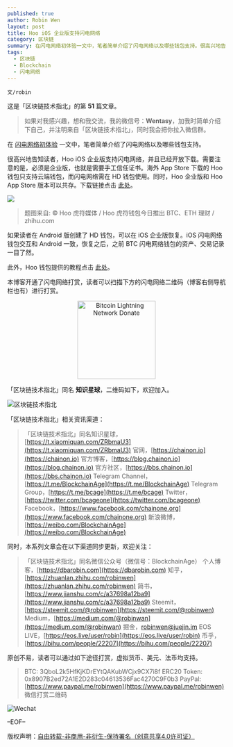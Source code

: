 ```yaml
---
published: true
author: Robin Wen
layout: post
title: Hoo iOS 企业版支持闪电网络
category: 区块链
summary: 在闪电网络初体验一文中，笔者简单介绍了闪电网络以及哪些钱包支持。很高兴地告知读者，Hoo iOS 企业版支持闪电网络，并且已经开放下载。需要注意的是，必须是企业版，也就是需要手工信任证书。海外 App Store 下载的 Hoo 钱包只支持云端钱包，而闪电网络需在 HD 钱包使用。同时，Hoo 企业版和 Hoo App Store 版本可以共存。如果读者在 Android 版创建了 HD 钱包，可以在 iOS 企业版恢复。iOS 闪电网络钱包交互和 Android 一致，恢复之后，之前 BTC 闪电网络钱包的资产、交易记录一目了然。
tags:
  - 区块链
  - Blockchain
  - 闪电网络
---
```


`文/robin`

这是「区块链技术指北」的第 **51** 篇文章。

> 如果对我感兴趣，想和我交流，我的微信号：**Wentasy**，加我时简单介绍下自己，并注明来自「区块链技术指北」，同时我会把你拉入微信群。

在 [闪电网络初体验](https://dbarobin.com/2019/03/16/bitcoin-lightning-network) 一文中，笔者简单介绍了闪电网络以及哪些钱包支持。

很高兴地告知读者，Hoo iOS 企业版支持闪电网络，并且已经开放下载。需要注意的是，必须是企业版，也就是需要手工信任证书。海外 App Store 下载的 Hoo 钱包只支持云端钱包，而闪电网络需在 HD 钱包使用。同时，Hoo 企业版和 Hoo App Store 版本可以共存。下载链接点击 [此处](https://hoo.com)。

![](https://cdn.wenguobing.com/PSNx3zq.jpg)

> 题图来自: © Hoo 虎符媒体 / Hoo 虎符钱包今日推出 BTC、ETH 理财 / zhihu.com

如果读者在 Android 版创建了 HD 钱包，可以在 iOS 企业版恢复。iOS 闪电网络钱包交互和 Android 一致，恢复之后，之前 BTC 闪电网络钱包的资产、交易记录一目了然。

此外，Hoo 钱包提供的教程点击 [此处](https://s1.rylink.com/info_detail/248)。

本博客开通了闪电网络打赏，读者可以扫描下方的闪电网络二维码（博客右侧导航栏也有）进行打赏。

<center><img title="Bitcoin Lightning Network Donate" width="180" height="180" src="https://lnd.hoo.com/api/generate?openid=TruSwjrK2q57V484Tf0u&isimg=1" alt="Bitcoin Lightning Network Donate"/></center>

「区块链技术指北」同名 **知识星球**，二维码如下，欢迎加入。

![区块链技术指北](https://cdn.wenguobing.com/3YzonTR.png)

「区块链技术指北」相关资讯渠道：

> 「区块链技术指北」同名知识星球，[https://t.xiaomiquan.com/ZRbmaU3](https://t.xiaomiquan.com/ZRbmaU3)
> 官网，[https://chainon.io](https://chainon.io)
> 官方博客，[https://blog.chainon.io](https://blog.chainon.io)
> 官方社区，[https://bbs.chainon.io](https://bbs.chainon.io)
> Telegram Channel，[https://t.me/BlockchainAge](https://t.me/BlockchainAge)
> Telegram Group，[https://t.me/bcage](https://t.me/bcage)
> Twitter，[https://twitter.com/bcageone](https://twitter.com/bcageone)
> Facebook，[https://www.facebook.com/chainone.org](https://www.facebook.com/chainone.org)
> 新浪微博，[https://weibo.com/BlockchainAge](https://weibo.com/BlockchainAge)

同时，本系列文章会在以下渠道同步更新，欢迎关注：

> 「区块链技术指北」同名微信公众号（微信号：BlockchainAge）
> 个人博客，[https://dbarobin.com](https://dbarobin.com)
> 知乎，[https://zhuanlan.zhihu.com/robinwen](https://zhuanlan.zhihu.com/robinwen)
> 简书，[https://www.jianshu.com/c/a37698a12ba9](https://www.jianshu.com/c/a37698a12ba9)
> Steemit，[https://steemit.com/@robinwen](https://steemit.com/@robinwen)
> Medium，[https://medium.com/@robinwan](https://medium.com/@robinwan)
> 掘金，[robinwen@juejin.im](https://juejin.im/user/5673ccae60b2260ee435f89a/posts)
> EOS LIVE，[https://eos.live/user/robin](https://eos.live/user/robin)
> 币乎，[https://bihu.com/people/22207](https://bihu.com/people/22207)

原创不易，读者可以通过如下途径打赏，虚拟货币、美元、法币均支持。

> BTC: 3QboL2k5HfKjKDrEYtQAKubWCjx9CX7i8f
> ERC20 Token: 0x8907B2ed72A1E2D283c04613536Fac4270C9F0b3
> PayPal: [https://www.paypal.me/robinwen](https://www.paypal.me/robinwen)
> 微信打赏二维码

![Wechat](https://cdn.wenguobing.com/SzoNl5b.jpg)

–EOF–

版权声明：[自由转载-非商用-非衍生-保持署名（创意共享4.0许可证）](http://creativecommons.org/licenses/by-nc-nd/4.0/deed.zh)
